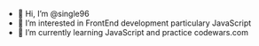 - 👋 Hi, I’m @single96
- 👀 I’m interested in FrontEnd development particulary JavaScript
- 🌱 I’m currently learning JavaScript and practice codewars.com

